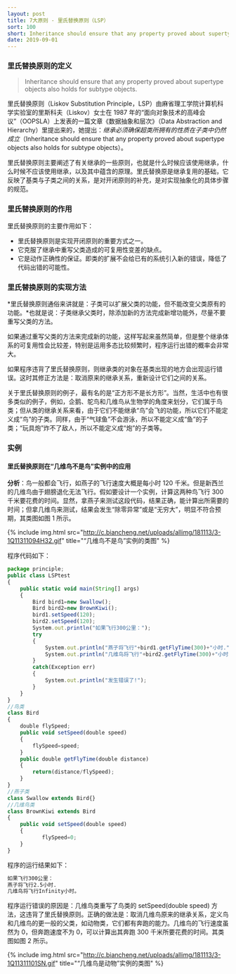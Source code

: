 ```yaml
---
layout: post
title: 7大原则 - 里氏替换原则（LSP）
sort: 100
short: Inheritance should ensure that any property proved about supertype objects also holds for subtype objects
date: 2019-09-01
---
```


### 里氏替换原则的定义

> Inheritance should ensure that any property proved about supertype objects also holds for subtype objects.

里氏替换原则（Liskov Substitution Principle，LSP）由麻省理工学院计算机科学实验室的里斯科夫（Liskov）女士在 1987 年的“面向对象技术的高峰会议”（OOPSLA）上发表的一篇文章《数据抽象和层次》（Data Abstraction and Hierarchy）里提出来的，她提出：*继承必须确保超类所拥有的性质在子类中仍然成立*（Inheritance should ensure that any property proved about supertype objects also holds for subtype objects）。

里氏替换原则主要阐述了有关继承的一些原则，也就是什么时候应该使用继承，什么时候不应该使用继承，以及其中蕴含的原理。里氏替换原是继承复用的基础，它反映了基类与子类之间的关系，是对开闭原则的补充，是对实现抽象化的具体步骤的规范。

### 里氏替换原则的作用

里氏替换原则的主要作用如下：

- 里氏替换原则是实现开闭原则的重要方式之一。
- 它克服了继承中重写父类造成的可复用性变差的缺点。
- 它是动作正确性的保证。即类的扩展不会给已有的系统引入新的错误，降低了代码出错的可能性。

### 里氏替换原则的实现方法

*里氏替换原则通俗来讲就是：子类可以扩展父类的功能，但不能改变父类原有的功能。*也就是说：子类继承父类时，除添加新的方法完成新增功能外，尽量不要重写父类的方法。

如果通过重写父类的方法来完成新的功能，这样写起来虽然简单，但是整个继承体系的可复用性会比较差，特别是运用多态比较频繁时，程序运行出错的概率会非常大。

如果程序违背了里氏替换原则，则继承类的对象在基类出现的地方会出现运行错误。这时其修正方法是：取消原来的继承关系，重新设计它们之间的关系。

关于里氏替换原则的例子，最有名的是“正方形不是长方形”。当然，生活中也有很多类似的例子，例如，企鹅、鸵鸟和几维鸟从生物学的角度来划分，它们属于鸟类；但从类的继承关系来看，由于它们不能继承“鸟”会飞的功能，所以它们不能定义成“鸟”的子类。同样，由于“气球鱼”不会游泳，所以不能定义成“鱼”的子类；“玩具炮”炸不了敌人，所以不能定义成“炮”的子类等。

### 实例

#### 里氏替换原则在“几维鸟不是鸟”实例中的应用

**分析**：鸟一般都会飞行，如燕子的飞行速度大概是每小时 120 千米。但是新西兰的几维鸟由于翅膀退化无法飞行。假如要设计一个实例，计算这两种鸟飞行 300 千米要花费的时间。显然，拿燕子来测试这段代码，结果正确，能计算出所需要的时间；但拿几维鸟来测试，结果会发生“除零异常”或是“无穷大”，明显不符合预期，其类图如图 1 所示。

{% include img.html src="http://c.biancheng.net/uploads/allimg/181113/3-1Q11311094H32.gif" title="“几维鸟不是鸟”实例的类图" %}

程序代码如下：

```ts
package principle;
public class LSPtest
{
    public static void main(String[] args)
    {
        Bird bird1=new Swallow();
        Bird bird2=new BrownKiwi();
        bird1.setSpeed(120);
        bird2.setSpeed(120);
        System.out.println("如果飞行300公里：");
        try
        {
            System.out.println("燕子将飞行"+bird1.getFlyTime(300)+"小时.");
            System.out.println("几维鸟将飞行"+bird2.getFlyTime(300)+"小时。");
        }
        catch(Exception err)
        {
            System.out.println("发生错误了!");
        }
    }
}
//鸟类
class Bird
{
    double flySpeed;
    public void setSpeed(double speed)
    {
        flySpeed=speed;
    }
    public double getFlyTime(double distance)
    {
        return(distance/flySpeed);
    }
}
//燕子类
class Swallow extends Bird{}
//几维鸟类
class BrownKiwi extends Bird
{
    public void setSpeed(double speed)
    {
           flySpeed=0;
    }
}
```

程序的运行结果如下：

```sh
如果飞行300公里：
燕子将飞行2.5小时.
几维鸟将飞行Infinity小时。
```

程序运行错误的原因是：几维鸟类重写了鸟类的 setSpeed(double speed) 方法，这违背了里氏替换原则。正确的做法是：取消几维鸟原来的继承关系，定义鸟和几维鸟的更一般的父类，如动物类，它们都有奔跑的能力。几维鸟的飞行速度虽然为 0，但奔跑速度不为 0，可以计算出其奔跑 300 千米所要花费的时间。其类图如图 2 所示。

{% include img.html src="http://c.biancheng.net/uploads/allimg/181113/3-1Q11311101SN.gif" title="“几维鸟是动物”实例的类图" %}
